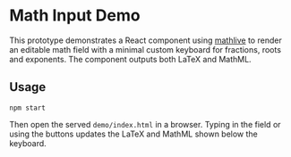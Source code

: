 # Math Input Demo

This prototype demonstrates a React component using [mathlive](https://github.com/arnog/mathlive) to render an editable math field with a minimal custom keyboard for fractions, roots and exponents. The component outputs both LaTeX and MathML.

## Usage

```
npm start
```

Then open the served `demo/index.html` in a browser. Typing in the field or using the buttons updates the LaTeX and MathML shown below the keyboard.
